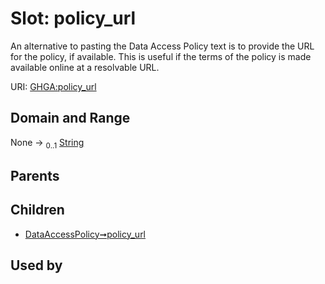 
# Slot: policy_url


An alternative to pasting the Data Access Policy text is to provide the URL for the policy, if available. This is useful if the terms of the policy is made available online at a resolvable URL.

URI: [GHGA:policy_url](https://w3id.org/GHGA/policy_url)


## Domain and Range

None &#8594;  <sub>0..1</sub> [String](types/String.md)

## Parents


## Children

 *  [DataAccessPolicy➞policy_url](DataAccessPolicy_policy_url.md)

## Used by

